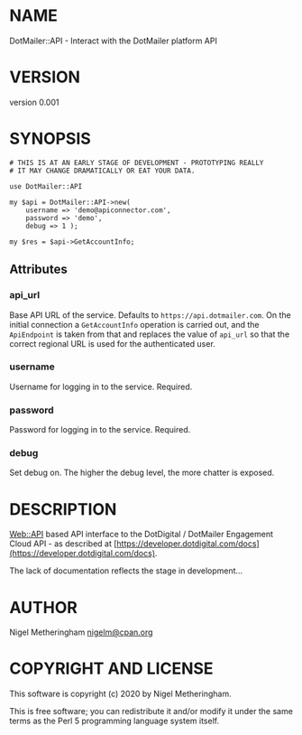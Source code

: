 # NAME

DotMailer::API - Interact with the DotMailer platform API

# VERSION

version 0.001

# SYNOPSIS

    # THIS IS AT AN EARLY STAGE OF DEVELOPMENT - PROTOTYPING REALLY
    # IT MAY CHANGE DRAMATICALLY OR EAT YOUR DATA.

    use DotMailer::API

    my $api = DotMailer::API->new(
        username => 'demo@apiconnector.com',
        password => 'demo',
        debug => 1 );

    my $res = $api->GetAccountInfo;

## Attributes

### api\_url

Base API URL of the service.  Defaults to `https://api.dotmailer.com`. On the
initial connection a `GetAccountInfo` operation is carried out, and the
`ApiEndpoint` is taken from that and replaces the value of `api_url` so that
the correct regional URL is used for the authenticated user.

### username

Username for logging in to the service.  Required.

### password

Password for logging in to the service.  Required.

### debug

Set debug on.  The higher the debug level, the more chatter is exposed.

# DESCRIPTION

[Web::API](https://metacpan.org/pod/Web%3A%3AAPI) based API interface to the DotDigital / DotMailer Engagement Cloud
API - as described at [https://developer.dotdigital.com/docs](https://developer.dotdigital.com/docs).

The lack of documentation reflects the stage in development...

# AUTHOR

Nigel Metheringham <nigelm@cpan.org>

# COPYRIGHT AND LICENSE

This software is copyright (c) 2020 by Nigel Metheringham.

This is free software; you can redistribute it and/or modify it under
the same terms as the Perl 5 programming language system itself.
